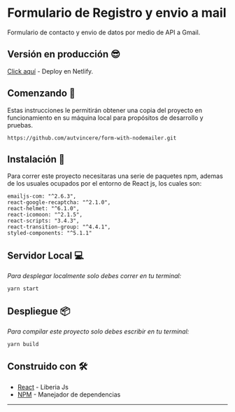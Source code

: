 # Formulario de Registro y envio a mail

Formulario de contacto y envio de datos por medio de API a Gmail.

## Versión en producción 😎
[Click aquí](https://www.suarezvalenzuela.cl/) - Deploy en Netlify.


## Comenzando 🚀

Estas instrucciones le permitirán obtener una copia del proyecto en funcionamiento en su máquina local para propósitos de desarrollo y pruebas.

```
https://github.com/autvincere/form-with-nodemailer.git
```


## Instalación 🔧

Para correr este proyecto necesitaras una serie de paquetes npm, ademas de los usuales ocupados por el entorno de React js, los cuales son:


```
emailjs-com: "^2.6.3",
react-google-recaptcha: "^2.1.0",
react-helmet: "^6.1.0",
react-icomoon: "^2.1.5",
react-scripts: "3.4.3",
react-transition-group: "^4.4.1",
styled-components: "^5.1.1"
```

## Servidor Local 💻

_Para desplegar localmente solo debes correr en tu terminal:_

```
yarn start
```

## Despliegue 📦

_Para compilar este proyecto solo debes escribir en tu terminal:_
```
yarn build
```

## Construido con 🛠️

* [React](https://reactjs.org/) - Liberia Js
* [NPM](https://www.npmjs.com/) - Manejador de dependencias



---
